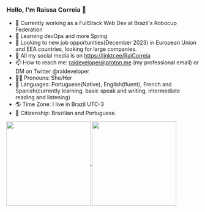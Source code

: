 ### Hello, I'm Raissa Correia 👋

- 🔭 Currently working as a FullStack Web Dev at Brazil's Robocup Federation
- 🌱 Learning devOps and more Spring
- 💼 Looking to new job opportunities(December 2023) in European Union and EEA countries, looking for large companies.
- 💬 All my social media is on https://linktr.ee/RaiCorreia
- 📫 How to reach me: raideveloper@proton.me (my professional email) or DM on Twitter @raideveloper
- 👩🏻 Pronouns: She/Her
- 🔣 Languages: Portuguese(Native), English(fluent), French and Spanish(currently learning, basic speak and writing, intermediate reading and listening)
- 🌎 Time Zone: I live in Brazil UTC-3
- 🛂 Citizenship: Brazilian and Portuguese.

<div>
  <a href="https://github.com/raissaccorreia">
    <img align="center" height="220em" src="https://github-readme-stats.vercel.app/api?username=raissaccorreia&show_icons=true&theme=chartreuse-dark&include_all_commits=true&count_private=true"/>
  </a>
  <a href="https://github.com/anuraghazra/convoychat">
    <img align="center" height="220em" src="https://github-readme-stats.vercel.app/api/top-langs/?username=raissaccorreia&layout=compact&langs_count=10&theme=chartreuse-dark"/>
  </a>
  <!--
  <a href="https://github.com/anuraghazra/convoychat">
    <img align="center" height="350em" src="https://github-readme-stats.vercel.app/api/wakatime?username=@raissaccorreia&layout=compact&theme=chartreuse-dark&v=2"/>
  </a> 
https://emojipedia.org/
https://dev.to/envoy_/150-badges-for-github-pnk
-->
</div>
  <!--
<div style="display: inline_block"><br>
  <img align="center" alt="Rafa-Js" height="30" width="40" src="https://raw.githubusercontent.com/devicons/devicon/master/icons/javascript/javascript-plain.svg">
</div>
<div>
  <a href="https://www.youtube.com/channel/UC_-uuuZbY0AAt9CViNzvc-Q" target="_blank"><img src="https://img.shields.io/badge/YouTube-FF0000?style=for-the-badge&logo=youtube&logoColor=white" target="_blank"></a>
</div>
-->
